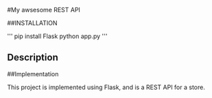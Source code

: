 #My awsesome REST API

##INSTALLATION

'''
pip install Flask
python app.py
'''

## Description

##Implementation

This project is implemented using Flask, and is a REST API for a store.


